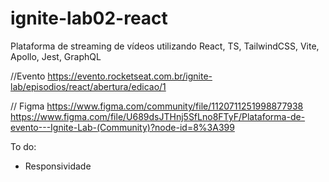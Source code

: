 # ignite-lab02-react
Plataforma de streaming de vídeos utilizando React, TS, TailwindCSS, Vite, Apollo, Jest, GraphQL

//Evento
https://evento.rocketseat.com.br/ignite-lab/episodios/react/abertura/edicao/1

// Figma
https://www.figma.com/community/file/1120711251998877938
https://www.figma.com/file/U689dsJTHnj5SfLno8FTyF/Plataforma-de-evento---Ignite-Lab-(Community)?node-id=8%3A399

To do:
- Responsividade
